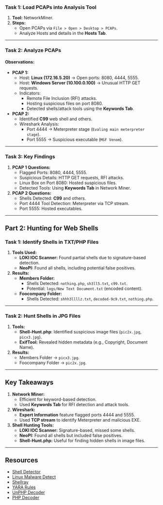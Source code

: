 
### **Task 1: Load PCAPs into Analysis Tool**

1. **Tool:** NetworkMiner.
2. **Steps:**
    - Open PCAPs via `File > Open > Desktop > PCAPs`.
    - Analyze Hosts and details in the **Hosts Tab**.

---

### **Task 2: Analyze PCAPs**

#### **Observations:**

- **PCAP 1:**
    - Host: **Linux (172.16.5.20)** → Open ports: 8080, 4444, 5555.
    - Host: **Windows Server (10.100.0.100)** → Unusual HTTP GET requests.
    - Indicators:
        - Remote File Inclusion (RFI) attacks.
        - Hosting suspicious files on port 8080.
        - Detected shells/attack tools using the **Keywords Tab**.
- **PCAP 2:**
    - Identified **C99** web shell and others.
    - Wireshark Analysis:
        - Port 4444 → Meterpreter stage (`Evaling main meterpreter stage`).
        - Port 5555 → Suspicious executable (`MSF Venom`).

---

### **Task 3: Key Findings**

1. **PCAP 1 Questions:**
    - Flagged Ports: 8080, 4444, 5555.
    - Suspicious Details: HTTP GET requests, RFI attacks.
    - Linux Box on Port 8080: Hosted suspicious files.
    - Detected Tools: Using **Keywords Tab** in Network Miner.
2. **PCAP 2 Questions:**
    - Shells Detected: **C99** and others.
    - Port 4444 Tool Detection: Meterpreter via TCP stream.
    - Port 5555: Hosted executables.

---

## **Part 2: Hunting for Web Shells**

### **Task 1: Identify Shells in TXT/PHP Files**

1. **Tools Used:**
    - **LOKI IOC Scanner:** Found partial shells due to signature-based detection.
    - **NeoPI:** Found all shells, including potential false positives.
2. **Results:**
    - **Members Folder:**
        - Shells Detected: `nothing.php`, `sh3ll5.txt`, `c99.txt`.
        - Potential: `logs/New Text Document.txt` (encoded content).
    - **Foocompany Folder:**
        - Shells Detected: `shhh3llllz.txt`, `decoded-9c9.txt`, `nothing.php`.

---

### **Task 2: Hunt Shells in JPG Files**

1. **Tools:**
    - **Shell-Hunt.php**: Identified suspicious image files (`pic2x.jpg`, `picx3.jpg`).
    - **ExifTool:** Revealed hidden metadata (e.g., Copyright, Document Name).
2. **Results:**
    - Members Folder → `picx3.jpg`.
    - Foocompany Folder → `pic2x.jpg`.

---

## **Key Takeaways**

1. **Network Miner:**
    - Efficient for keyword-based detection.
    - Used **Keywords Tab** for RFI detection and attack tools.
2. **Wireshark:**
    - **Expert Information** feature flagged ports 4444 and 5555.
    - Used **TCP stream** to identify Meterpreter and malicious EXE.
3. **Shell Hunting Tools:**
    - **LOKI IOC Scanner:** Signature-based, missed some shells.
    - **NeoPI:** Found all shells but included false positives.
    - **Shell-Hunt.php:** Useful for finding hidden shells in image files.

---

## **Resources**

- [Shell Detector](http://www.shelldetector.com/)
- [Linux Malware Detect](http://www.rfxn.com/projects/linux-malware-detect/)
- [Shellray](https://shellray.com/)
- [YARA Rules](https://www.bsk-consulting.de/2015/02/16/write-simple-sound-yara-rules/)
- [UnPHP Decoder](http://www.unphp.net/)
- [PHP Decoder](http://ddecode.com/phpdecoder/?home)
